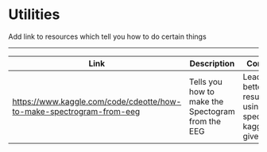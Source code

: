 # Utilities
Add link to resources which tell you how to do certain things

---

|Link|Description|Comment|
|-|-|-|
|https://www.kaggle.com/code/cdeotte/how-to-make-spectrogram-from-eeg|Tells you how to make the Spectogram from the EEG|Leads to better results than using the spectrogran kaggle gives you||
